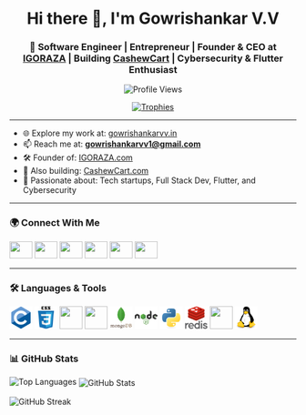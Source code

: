 <h1 align="center">Hi there 👋, I'm Gowrishankar V.V</h1>
<h3 align="center">🚀 Software Engineer | Entrepreneur | Founder & CEO at <a href="https://igoraza.com" target="_blank">IGORAZA</a> | Building <a href="https://cashewcart.com" target="_blank">CashewCart</a> | Cybersecurity & Flutter Enthusiast</h3>

<p align="center">
  <img src="https://komarev.com/ghpvc/?username=gowrishankarvv&label=Profile%20views&color=0e75b6&style=flat" alt="Profile Views" />
</p>

<p align="center">
  <a href="https://github.com/ryo-ma/github-profile-trophy">
    <img src="https://github-profile-trophy.vercel.app/?username=gowrishankarvv&theme=onedark&row=2&column=4" alt="Trophies" />
  </a>
</p>

---

- 🌐 Explore my work at: [gowrishankarvv.in](https://gowrishankarvv.in)
- 📫 Reach me at: **gowrishankarvv1@gmail.com**
- 🛠 Founder of: [IGORAZA.com](https://igoraza.com)
- 🛒 Also building: [CashewCart.com](https://cashewcart.com)
- 🧠 Passionate about: Tech startups, Full Stack Dev, Flutter, and Cybersecurity

---

### 🌍 Connect With Me

<p align="left">
  <a href="https://linkedin.com/in/gowrishankar-v-v-0687241a7" target="blank"><img src="https://raw.githubusercontent.com/rahuldkjain/github-profile-readme-generator/master/src/images/icons/Social/linked-in-alt.svg" height="30" width="40" /></a>
  <a href="https://instagram.com/gowrishankar.v.v" target="blank"><img src="https://raw.githubusercontent.com/rahuldkjain/github-profile-readme-generator/master/src/images/icons/Social/instagram.svg" height="30" width="40" /></a>
  <a href="https://twitter.com/gowrishankarvv" target="blank"><img src="https://raw.githubusercontent.com/rahuldkjain/github-profile-readme-generator/master/src/images/icons/Social/twitter.svg" height="30" width="40" /></a>
  <a href="https://codepen.io/gowrishankarvv" target="blank"><img src="https://raw.githubusercontent.com/rahuldkjain/github-profile-readme-generator/master/src/images/icons/Social/codepen.svg" height="30" width="40" /></a>
  <a href="https://www.hackerrank.com/gowrishankarvv1" target="blank"><img src="https://raw.githubusercontent.com/rahuldkjain/github-profile-readme-generator/master/src/images/icons/Social/hackerrank.svg" height="30" width="40" /></a>
  <a href="https://www.hackerearth.com/@gowrishankarvv1" target="blank"><img src="https://raw.githubusercontent.com/rahuldkjain/github-profile-readme-generator/master/src/images/icons/Social/hackerearth.svg" height="30" width="40" /></a>
</p>

---

### 🛠️ Languages & Tools

<p align="left">
  <a href="https://www.cprogramming.com/" target="_blank"><img src="https://raw.githubusercontent.com/devicons/devicon/master/icons/c/c-original.svg" width="40" height="40"/></a>
  <a href="https://www.w3schools.com/css/" target="_blank"><img src="https://raw.githubusercontent.com/devicons/devicon/master/icons/css3/css3-original-wordmark.svg" width="40" height="40"/></a>
  <a href="https://dart.dev" target="_blank"><img src="https://www.vectorlogo.zone/logos/dartlang/dartlang-icon.svg" width="40" height="40"/></a>
  <a href="https://flutter.dev" target="_blank"><img src="https://www.vectorlogo.zone/logos/flutterio/flutterio-icon.svg" width="40" height="40"/></a>
  <a href="https://www.mongodb.com/" target="_blank"><img src="https://raw.githubusercontent.com/devicons/devicon/master/icons/mongodb/mongodb-original-wordmark.svg" width="40" height="40"/></a>
  <a href="https://nodejs.org" target="_blank"><img src="https://raw.githubusercontent.com/devicons/devicon/master/icons/nodejs/nodejs-original-wordmark.svg" width="40" height="40"/></a>
  <a href="https://www.python.org" target="_blank"><img src="https://raw.githubusercontent.com/devicons/devicon/master/icons/python/python-original.svg" width="40" height="40"/></a>
  <a href="https://redis.io" target="_blank"><img src="https://raw.githubusercontent.com/devicons/devicon/master/icons/redis/redis-original-wordmark.svg" width="40" height="40"/></a>
  <a href="https://cloud.google.com" target="_blank"><img src="https://www.vectorlogo.zone/logos/google_cloud/google_cloud-icon.svg" width="40" height="40"/></a>
  <a href="https://www.linux.org/" target="_blank"><img src="https://raw.githubusercontent.com/devicons/devicon/master/icons/linux/linux-original.svg" width="40" height="40"/></a>
</p>

---

### 📊 GitHub Stats

<p>
  <img align="left" src="https://github-readme-stats.vercel.app/api/top-langs?username=gowrishankarvv&show_icons=true&locale=en&layout=compact" alt="Top Languages" />
</p>

<p>&nbsp;<img align="center" src="https://github-readme-stats.vercel.app/api?username=gowrishankarvv&show_icons=true&locale=en" alt="GitHub Stats" /></p>

<p><img align="center" src="https://github-readme-streak-stats.herokuapp.com/?user=gowrishankarvv" alt="GitHub Streak" /></p>
